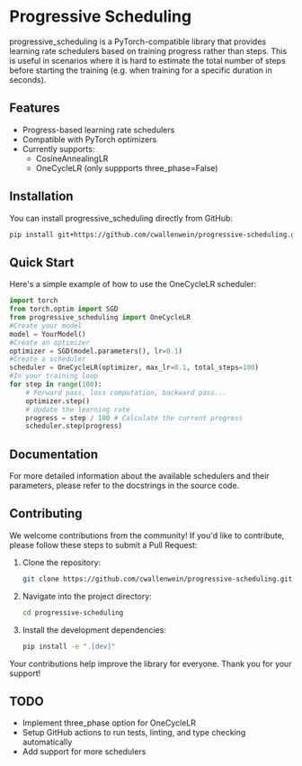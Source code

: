 # Progressive Scheduling

progressive_scheduling is a PyTorch-compatible library that provides learning rate schedulers based on training progress rather than steps. This is useful in scenarios where it is hard to estimate the total number of steps before starting the training (e.g. when training for a specific duration in seconds).

## Features

- Progress-based learning rate schedulers
- Compatible with PyTorch optimizers
- Currently supports:
  - CosineAnnealingLR
  - OneCycleLR (only suppports three_phase=False)

## Installation

You can install progressive_scheduling directly from GitHub:
```bash
pip install git+https://github.com/cwallenwein/progressive-scheduling.git
```

## Quick Start

Here's a simple example of how to use the OneCycleLR scheduler:
```python
import torch
from torch.optim import SGD
from progressive_scheduling import OneCycleLR
#Create your model
model = YourModel()
#Create an optimizer
optimizer = SGD(model.parameters(), lr=0.1)
#Create a scheduler
scheduler = OneCycleLR(optimizer, max_lr=0.1, total_steps=100)
#In your training loop
for step in range(100):
    # Forward pass, loss computation, backward pass...
    optimizer.step()
    # Update the learning rate
    progress = step / 100 # Calculate the current progress
    scheduler.step(progress)
```

## Documentation

For more detailed information about the available schedulers and their parameters, please refer to the docstrings in the source code.

## Contributing

We welcome contributions from the community! If you'd like to contribute, please follow these steps to submit a Pull Request:

1. Clone the repository:
   ```bash
   git clone https://github.com/cwallenwein/progressive-scheduling.git
   ```
2. Navigate into the project directory:
   ```bash
   cd progressive-scheduling
   ```
3. Install the development dependencies:
   ```bash
   pip install -e ".[dev]"
   ```

Your contributions help improve the library for everyone. Thank you for your support!

## TODO

- Implement three_phase option for OneCycleLR
- Setup GitHub actions to run tests, linting, and type checking automatically
- Add support for more schedulers


<!---  
All schedulers

lr_scheduler.LambdaLR
lr_scheduler.MultiplicativeLR
lr_scheduler.StepLR
lr_scheduler.MultiStepLR
lr_scheduler.ConstantLR
lr_scheduler.LinearLR
lr_scheduler.ExponentialLR
lr_scheduler.PolynomialLR
lr_scheduler.CosineAnnealingLR
lr_scheduler.ChainedScheduler
lr_scheduler.SequentialLR
lr_scheduler.ReduceLROnPlateau
lr_scheduler.CyclicLR
lr_scheduler.OneCycleLR
lr_scheduler.CosineAnnealingWarmRestarts

--->
